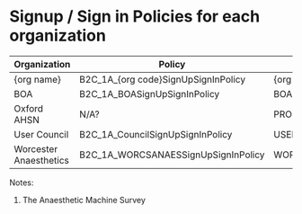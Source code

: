 # Signup / Sign in Policies for each organization

| **Organization**                       | **Policy**                              | **Code**    | **Description** |
|:---------------------------------------|-----------------------------------------|-------------|-----------------|
| {org name}                             | B2C_1A_{org code}SignUpSignInPolicy     | {org code}  |                 |
| BOA                                    | B2C_1A_BOASignUpSignInPolicy            | BOA         |                 |
| Oxford AHSN                            | N/A?                                    | PROMAPP     |                 |
| User Council                           | B2C_1A_CouncilSignUpSignInPolicy        | USERCOUNCIL |                 |
| Worcester Anaesthetics                 | B2C_1A_WORCSANAESSignUpSignInPolicy     | WORCSANAES  | Note 1          |


Notes:

1. The Anaesthetic Machine Survey 